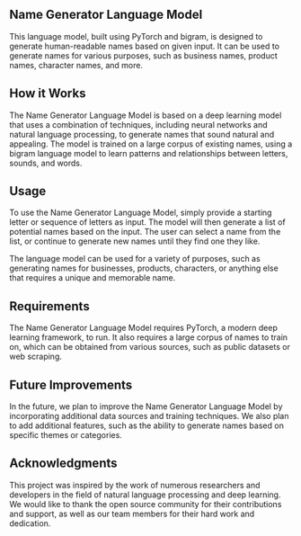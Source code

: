 ## Name Generator Language Model
This language model, built using PyTorch and bigram, is designed to generate human-readable names based on given input. It can be used to generate names for various purposes, such as business names, product names, character names, and more.

## How it Works
The Name Generator Language Model is based on a deep learning model that uses a combination of techniques, including neural networks and natural language processing, to generate names that sound natural and appealing. The model is trained on a large corpus of existing names, using a bigram language model to learn patterns and relationships between letters, sounds, and words.

## Usage
To use the Name Generator Language Model, simply provide a starting letter or sequence of letters as input. The model will then generate a list of potential names based on the input. The user can select a name from the list, or continue to generate new names until they find one they like.

The language model can be used for a variety of purposes, such as generating names for businesses, products, characters, or anything else that requires a unique and memorable name.

## Requirements
The Name Generator Language Model requires PyTorch, a modern deep learning framework, to run. It also requires a large corpus of names to train on, which can be obtained from various sources, such as public datasets or web scraping.

## Future Improvements
In the future, we plan to improve the Name Generator Language Model by incorporating additional data sources and training techniques. We also plan to add additional features, such as the ability to generate names based on specific themes or categories.

## Acknowledgments
This project was inspired by the work of numerous researchers and developers in the field of natural language processing and deep learning. We would like to thank the open source community for their contributions and support, as well as our team members for their hard work and dedication.
